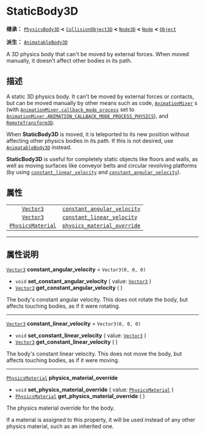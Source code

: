 <!-- ⚠ 请勿编辑本文件 ⚠ -->
<!-- 本文档使用脚本从 WeDot 引擎源码仓库生成。 -->
<!-- 生成脚本：https://github.com/WeDot-Engine/WeDot/tree/4.3/doc/tools/make_md.py； -->
<!-- 原文件：https://github.com/WeDot-Engine/WeDot/tree/4.3/doc/classes/StaticBody3D.xml。 -->

<div id="_class_staticbody3d"></div>

# StaticBody3D

**继承：** [`PhysicsBody3D`](class_physicsbody3d.md) **<** [`CollisionObject3D`](class_collisionobject3d.md) **<** [`Node3D`](class_node3d.md) **<** [`Node`](class_node.md) **<** [`Object`](class_object.md)

**派生：** [`AnimatableBody3D`](class_animatablebody3d.md)

A 3D physics body that can't be moved by external forces. When moved manually, it doesn't affect other bodies in its path.

## 描述

A static 3D physics body. It can't be moved by external forces or contacts, but can be moved manually by other means such as code, [`AnimationMixer`](class_animationmixer.md) s (with [`AnimationMixer.callback_mode_process`](#class_animationmixer_property_callback_mode_process) set to [`AnimationMixer.ANIMATION_CALLBACK_MODE_PROCESS_PHYSICS`](#class_animationmixer_constant_animation_callback_mode_process_physics)), and [`RemoteTransform3D`](class_remotetransform3d.md).

When **StaticBody3D** is moved, it is teleported to its new position without affecting other physics bodies in its path. If this is not desired, use [`AnimatableBody3D`](class_animatablebody3d.md) instead.

 **StaticBody3D** is useful for completely static objects like floors and walls, as well as moving surfaces like conveyor belts and circular revolving platforms (by using [`constant_linear_velocity`](#class_staticbody3d_property_constant_linear_velocity) and [`constant_angular_velocity`](#class_staticbody3d_property_constant_angular_velocity)).

## 属性

|||
|:-:|:--|
| [`Vector3`](class_vector3.md)                 | [`constant_angular_velocity`](#class_staticbody3d_property_constant_angular_velocity) | ``Vector3(0, 0, 0)`` |
| [`Vector3`](class_vector3.md)                 | [`constant_linear_velocity`](#class_staticbody3d_property_constant_linear_velocity)   | ``Vector3(0, 0, 0)`` |
| [`PhysicsMaterial`](class_physicsmaterial.md) | [`physics_material_override`](#class_staticbody3d_property_physics_material_override) |                      |

<!-- rst-class:: classref-section-separator -->

---

## 属性说明

<div id="_class_staticbody3d_property_constant_angular_velocity"></div>

[`Vector3`](class_vector3.md) **constant_angular_velocity** = ``Vector3(0, 0, 0)`` <div id="class_staticbody3d_property_constant_angular_velocity"></div>

- `void` **set_constant_angular_velocity** ( value: [`Vector3`](class_vector3.md) )
- [`Vector3`](class_vector3.md) **get_constant_angular_velocity** ( )

The body's constant angular velocity. This does not rotate the body, but affects touching bodies, as if it were rotating.

<!-- rst-class:: classref-item-separator -->

---

<div id="_class_staticbody3d_property_constant_linear_velocity"></div>

[`Vector3`](class_vector3.md) **constant_linear_velocity** = ``Vector3(0, 0, 0)`` <div id="class_staticbody3d_property_constant_linear_velocity"></div>

- `void` **set_constant_linear_velocity** ( value: [`Vector3`](class_vector3.md) )
- [`Vector3`](class_vector3.md) **get_constant_linear_velocity** ( )

The body's constant linear velocity. This does not move the body, but affects touching bodies, as if it were moving.

<!-- rst-class:: classref-item-separator -->

---

<div id="_class_staticbody3d_property_physics_material_override"></div>

[`PhysicsMaterial`](class_physicsmaterial.md) **physics_material_override** <div id="class_staticbody3d_property_physics_material_override"></div>

- `void` **set_physics_material_override** ( value: [`PhysicsMaterial`](class_physicsmaterial.md) )
- [`PhysicsMaterial`](class_physicsmaterial.md) **get_physics_material_override** ( )

The physics material override for the body.

If a material is assigned to this property, it will be used instead of any other physics material, such as an inherited one.

[^virtual]: 本方法通常需要用户覆盖才能生效。
[^const]: 本方法无副作用，不会修改该实例的任何成员变量。
[^vararg]: 本方法除了能接受在此处描述的参数外，还能够继续接受任意数量的参数。
[^constructor]: 本方法用于构造某个类型。
[^static]: 调用本方法无需实例，可直接使用类名进行调用。
[^operator]: 本方法描述的是使用本类型作为左操作数的有效运算符。
[^bitfield]: 这个值是由下列位标志构成位掩码的整数。
[^void]: 无返回值。
